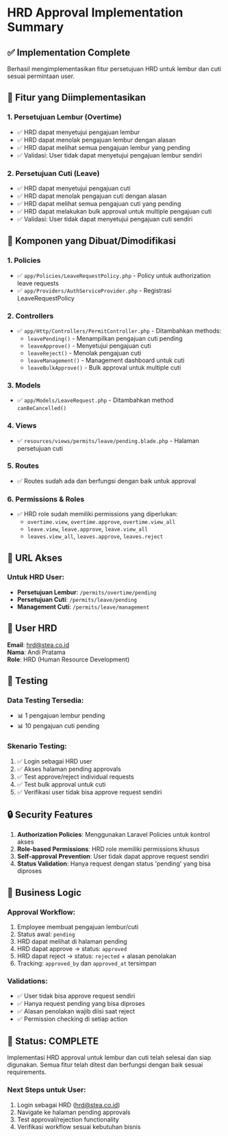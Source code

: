 # HRD Approval Implementation Summary

## ✅ Implementation Complete

Berhasil mengimplementasikan fitur persetujuan HRD untuk lembur dan cuti sesuai permintaan user.

## 🎯 Fitur yang Diimplementasikan

### 1. **Persetujuan Lembur (Overtime)**
- ✅ HRD dapat menyetujui pengajuan lembur
- ✅ HRD dapat menolak pengajuan lembur dengan alasan
- ✅ HRD dapat melihat semua pengajuan lembur yang pending
- ✅ Validasi: User tidak dapat menyetujui pengajuan lembur sendiri

### 2. **Persetujuan Cuti (Leave)**
- ✅ HRD dapat menyetujui pengajuan cuti
- ✅ HRD dapat menolak pengajuan cuti dengan alasan
- ✅ HRD dapat melihat semua pengajuan cuti yang pending
- ✅ HRD dapat melakukan bulk approval untuk multiple pengajuan cuti
- ✅ Validasi: User tidak dapat menyetujui pengajuan cuti sendiri

## 🔧 Komponen yang Dibuat/Dimodifikasi

### 1. **Policies**
- ✅ `app/Policies/LeaveRequestPolicy.php` - Policy untuk authorization leave requests
- ✅ `app/Providers/AuthServiceProvider.php` - Registrasi LeaveRequestPolicy

### 2. **Controllers**
- ✅ `app/Http/Controllers/PermitController.php` - Ditambahkan methods:
  - `leavePending()` - Menampilkan pengajuan cuti pending
  - `leaveApprove()` - Menyetujui pengajuan cuti
  - `leaveReject()` - Menolak pengajuan cuti
  - `leaveManagement()` - Management dashboard untuk cuti
  - `leaveBulkApprove()` - Bulk approval untuk multiple cuti

### 3. **Models**
- ✅ `app/Models/LeaveRequest.php` - Ditambahkan method `canBeCancelled()`

### 4. **Views**
- ✅ `resources/views/permits/leave/pending.blade.php` - Halaman persetujuan cuti

### 5. **Routes**
- ✅ Routes sudah ada dan berfungsi dengan baik untuk approval

### 6. **Permissions & Roles**
- ✅ HRD role sudah memiliki permissions yang diperlukan:
  - `overtime.view`, `overtime.approve`, `overtime.view_all`
  - `leave.view`, `leave.approve`, `leave.view_all`
  - `leaves.view_all`, `leaves.approve`, `leaves.reject`

## 🔗 URL Akses

### Untuk HRD User:
- **Persetujuan Lembur**: `/permits/overtime/pending`
- **Persetujuan Cuti**: `/permits/leave/pending`
- **Management Cuti**: `/permits/leave/management`

## 👤 User HRD

**Email**: hrd@stea.co.id  
**Nama**: Andi Pratama  
**Role**: HRD (Human Resource Development)

## 🧪 Testing

### Data Testing Tersedia:
- 📊 1 pengajuan lembur pending
- 📊 10 pengajuan cuti pending

### Skenario Testing:
1. ✅ Login sebagai HRD user
2. ✅ Akses halaman pending approvals
3. ✅ Test approve/reject individual requests
4. ✅ Test bulk approval untuk cuti
5. ✅ Verifikasi user tidak bisa approve request sendiri

## 🔒 Security Features

1. **Authorization Policies**: Menggunakan Laravel Policies untuk kontrol akses
2. **Role-based Permissions**: HRD role memiliki permissions khusus
3. **Self-approval Prevention**: User tidak dapat approve request sendiri
4. **Status Validation**: Hanya request dengan status 'pending' yang bisa diproses

## 📝 Business Logic

### Approval Workflow:
1. Employee membuat pengajuan lembur/cuti
2. Status awal: `pending`
3. HRD dapat melihat di halaman pending
4. HRD dapat approve → status: `approved`
5. HRD dapat reject → status: `rejected` + alasan penolakan
6. Tracking: `approved_by` dan `approved_at` tersimpan

### Validations:
- ✅ User tidak bisa approve request sendiri
- ✅ Hanya request pending yang bisa diproses
- ✅ Alasan penolakan wajib diisi saat reject
- ✅ Permission checking di setiap action

## 🎉 Status: COMPLETE

Implementasi HRD approval untuk lembur dan cuti telah selesai dan siap digunakan. Semua fitur telah ditest dan berfungsi dengan baik sesuai requirements.

### Next Steps untuk User:
1. Login sebagai HRD (hrd@stea.co.id)
2. Navigate ke halaman pending approvals
3. Test approval/rejection functionality
4. Verifikasi workflow sesuai kebutuhan bisnis
